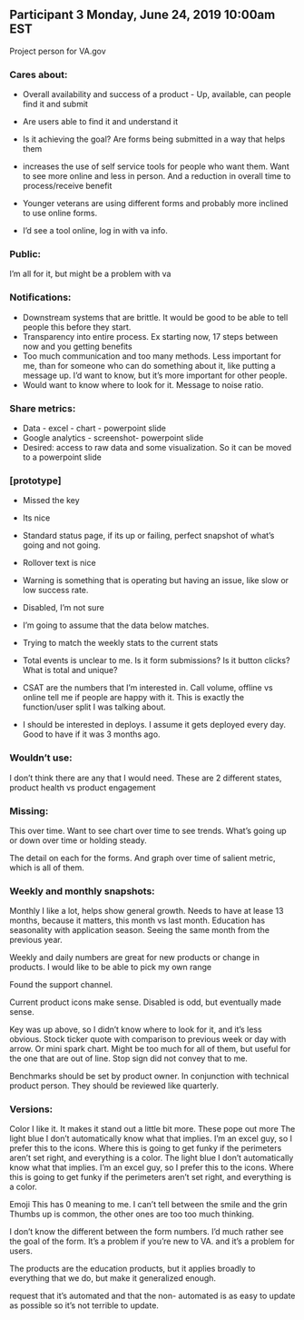 ## Participant 3 Monday, June 24, 2019 10:00am EST

Project person for VA.gov 

### Cares about:
- Overall availability and success of a product
        - Up, available, can people find it and submit
- Are users able to find it and understand it
- Is it achieving the goal? Are forms being submitted in a way that helps them 

- increases the use of self service tools for people who want them. Want to see more online and less in person. And a reduction in overall time to process/receive benefit

- Younger veterans are using different forms and probably more inclined to use online forms. 

- I’d see a tool online, log in with va info.

### Public:
I’m all for it, but might be a problem with va

### Notifications: 
- Downstream systems that are brittle. It would be good to be able to tell people this before they start. 
- Transparency into entire process. Ex starting now, 17 steps between now and you getting benefits
- Too much communication and too many methods. Less important for me, than for someone who can do something about it, like putting a message up. I’d want to know, but it’s more important for other people. 
- Would want to know where to look for it. Message to noise ratio. 

### Share metrics: 
- Data - excel - chart - powerpoint slide
- Google analytics - screenshot- powerpoint slide
- Desired: access to raw data and some visualization. So it can be moved to a powerpoint slide

### [prototype]
- Missed the key
- Its nice
- Standard status page, if its up or failing, perfect snapshot of what’s going and not going. 
- Rollover text is nice
- Warning is something that is operating but having an issue, like slow or low success rate. 
- Disabled, I’m not sure

- I’m going to assume that the data below matches. 
- Trying to match the weekly stats to the current stats
- Total events is unclear to me. Is it form submissions? Is it button clicks? What is total and unique?
- CSAT are the numbers that I’m interested in. Call volume, offline vs online tell me if people are happy with it. This is exactly the function/user split I was talking about. 
- I should be interested in deploys. I assume it gets deployed every day. Good to have if it was 3 months ago. 

### Wouldn’t use: 
I don’t think there are any that I would	need. These are 2 different states, product health vs product engagement

### Missing: 
This over time. Want to see chart over time to see trends. What’s going up or down over time or holding steady. 

The detail on each for the forms. And graph over time of salient metric, which is all of them. 

### Weekly and monthly snapshots:
Monthly I like a lot, helps show general growth. Needs to have at lease 13 months, because it matters, this month vs last month. Education has seasonality with application season. Seeing the same month from the previous year. 

Weekly and daily numbers are great for new products or change in products. I would like to be able to pick my own range

Found the support channel. 

Current product icons make sense. Disabled is odd, but eventually made sense. 

Key was up above, so I didn’t know where to look for it, and it’s less obvious. Stock ticker quote with comparison to previous week or day with arrow. Or mini spark chart. Might be too much for all of them, but useful for the one that are out of line. Stop sign did not convey that to me. 

Benchmarks should be set by product owner. In conjunction with technical product person. They should be reviewed like quarterly. 

### Versions:
Color
I like it. It makes it stand out a little bit more. These pope out more 
The light blue I don’t automatically know what that implies. I’m an excel guy, so I prefer this to the icons. Where this is going to get funky if the perimeters aren’t set right, and everything is a color. 
The light blue I don’t automatically know what that implies. I’m an excel guy, so I prefer this to the icons. Where this is going to get funky if the perimeters aren’t set right, and everything is a color. 

Emoji
This has 0 meaning to me. 
I can’t tell between the smile and the grin
Thumbs up is common, the other ones are too too much thinking. 

I don’t know the different between the form numbers. I’d much rather see the goal of the form. It’s a problem if you’re new to VA. and it’s a problem for users. 

The products are the education products, but it applies broadly to everything that we do, but make it generalized enough. 

request that it’s automated and that the non- automated is as easy to update as possible so it’s not terrible to update. 